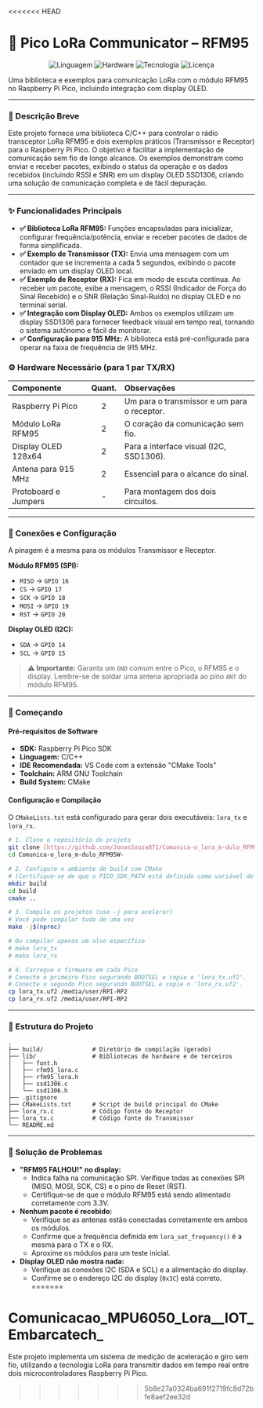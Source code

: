 <<<<<<< HEAD
# 🚀 Pico LoRa Communicator – RFM95

<div align="center">

![Linguagem](https://img.shields.io/badge/Linguagem-C%2FC%2B%2B-blue?style=for-the-badge)
![Hardware](https://img.shields.io/badge/Hardware-Raspberry%20Pi%20Pico-E01244?style=for-the-badge)
![Tecnologia](https://img.shields.io/badge/Tecnologia-LoRa-E43A47?style=for-the-badge)
![Licença](https://img.shields.io/badge/Licen%C3%A7a-MIT-yellow?style=for-the-badge)

</div>

Uma biblioteca e exemplos para comunicação LoRa com o módulo RFM95 no Raspberry Pi Pico, incluindo integração com display OLED.

---

### 📝 Descrição Breve

Este projeto fornece uma biblioteca C/C++ para controlar o rádio transceptor LoRa RFM95 e dois exemplos práticos (Transmissor e Receptor) para o Raspberry Pi Pico. O objetivo é facilitar a implementação de comunicação sem fio de longo alcance. Os exemplos demonstram como enviar e receber pacotes, exibindo o status da operação e os dados recebidos (incluindo RSSI e SNR) em um display OLED SSD1306, criando uma solução de comunicação completa e de fácil depuração.

---

### ✨ Funcionalidades Principais

-   **✅ Biblioteca LoRa RFM95:** Funções encapsuladas para inicializar, configurar frequência/potência, enviar e receber pacotes de dados de forma simplificada.
-   **✅ Exemplo de Transmissor (TX):** Envia uma mensagem com um contador que se incrementa a cada 5 segundos, exibindo o pacote enviado em um display OLED local.
-   **✅ Exemplo de Receptor (RX):** Fica em modo de escuta contínua. Ao receber um pacote, exibe a mensagem, o RSSI (Indicador de Força do Sinal Recebido) e o SNR (Relação Sinal-Ruído) no display OLED e no terminal serial.
-   **✅ Integração com Display OLED:** Ambos os exemplos utilizam um display SSD1306 para fornecer feedback visual em tempo real, tornando o sistema autônomo e fácil de monitorar.
-   **✅ Configuração para 915 MHz:** A biblioteca está pré-configurada para operar na faixa de frequência de 915 MHz.


### ⚙ Hardware Necessário (para 1 par TX/RX)

| Componente | Quant. | Observações |
| :--- | :---: | :--- |
| Raspberry Pi Pico | 2 | Um para o transmissor e um para o receptor. |
| Módulo LoRa RFM95 | 2 | O coração da comunicação sem fio. |
| Display OLED 128x64 | 2 | Para a interface visual (I2C, SSD1306). |
| Antena para 915 MHz | 2 | Essencial para o alcance do sinal. |
| Protoboard e Jumpers | - | Para montagem dos dois circuitos. |

---

### 🔌 Conexões e Configuração

A pinagem é a mesma para os módulos Transmissor e Receptor.

**Módulo RFM95 (SPI):**
-   `MISO` -> `GPIO 16`
-   `CS` -> `GPIO 17`
-   `SCK` -> `GPIO 18`
-   `MOSI` -> `GPIO 19`
-   `RST` -> `GPIO 20`

**Display OLED (I2C):**
-   `SDA` -> `GPIO 14`
-   `SCL` -> `GPIO 15`

> **⚠ Importante:** Garanta um `GND` comum entre o Pico, o RFM95 e o display. Lembre-se de soldar uma antena apropriada ao pino `ANT` do módulo RFM95.

---

### 🚀 Começando

#### Pré-requisitos de Software

-   **SDK:** Raspberry Pi Pico SDK
-   **Linguagem:** C/C++
-   **IDE Recomendada:** VS Code com a extensão "CMake Tools"
-   **Toolchain:** ARM GNU Toolchain
-   **Build System:** CMake

#### Configuração e Compilação

O `CMakeLists.txt` está configurado para gerar dois executáveis: `lora_tx` e `lora_rx`.

```bash
# 1. Clone o repositório do projeto
git clone [https://github.com/JonasSouza871/Comunica-o_lora_m-dulo_RFM95W-.git](https://github.com/JonasSouza871/Comunica-o_lora_m-dulo_RFM95W-.git)
cd Comunica-o_lora_m-dulo_RFM95W-

# 2. Configure o ambiente de build com CMake
# (Certifique-se de que o PICO_SDK_PATH está definido como variável de ambiente)
mkdir build
cd build
cmake ..

# 3. Compile os projetos (use -j para acelerar)
# Você pode compilar tudo de uma vez
make -j$(nproc)

# Ou compilar apenas um alvo específico
# make lora_tx
# make lora_rx

# 4. Carregue o firmware em cada Pico
# Conecte o primeiro Pico segurando BOOTSEL e copie o 'lora_tx.uf2'.
# Conecte o segundo Pico segurando BOOTSEL e copie o 'lora_rx.uf2'.
cp lora_tx.uf2 /media/user/RPI-RP2
cp lora_rx.uf2 /media/user/RPI-RP2
```

---

### 📁 Estrutura do Projeto

```
.
├── build/              # Diretório de compilação (gerado)
├── lib/                # Bibliotecas de hardware e de terceiros
│   ├── font.h
│   ├── rfm95_lora.c
│   ├── rfm95_lora.h
│   ├── ssd1306.c
│   └── ssd1306.h
├── .gitignore
├── CMakeLists.txt      # Script de build principal do CMake
├── lora_rx.c           # Código fonte do Receptor
├── lora_tx.c           # Código fonte do Transmissor
└── README.md
```

---

### 🐛 Solução de Problemas

-   **"RFM95 FALHOU!" no display:**
    -   Indica falha na comunicação SPI. Verifique todas as conexões SPI (MISO, MOSI, SCK, CS) e o pino de Reset (RST).
    -   Certifique-se de que o módulo RFM95 está sendo alimentado corretamente com 3.3V.
-   **Nenhum pacote é recebido:**
    -   Verifique se as antenas estão conectadas corretamente em ambos os módulos.
    -   Confirme que a frequência definida em `lora_set_frequency()` é a mesma para o TX e o RX.
    -   Aproxime os módulos para um teste inicial.
-   **Display OLED não mostra nada:**
    -   Verifique as conexões I2C (SDA e SCL) e a alimentação do display.
    -   Confirme se o endereço I2C do display (`0x3C`) está correto.
=======
# Comunicacao_MPU6050_Lora__IOT_Embarcatech_
Este projeto implementa um sistema de medição de aceleração e giro sem fio, utilizando a tecnologia LoRa para transmitir dados em tempo real entre dois microcontroladores Raspberry Pi Pico.
>>>>>>> 5b8e27a0324ba691f2719fc8d72bfe8aef2ee32d
